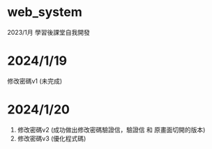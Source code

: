 # web_system
2023/1月 學習後課堂自我開發

# 2024/1/19 
修改密碼v1 (未完成)

# 2024/1/20 
1. 修改密碼v2 (成功做出修改密碼驗證信，驗證信 和 原畫面切開的版本)
2. 修改密碼v3 (優化程式碼)




